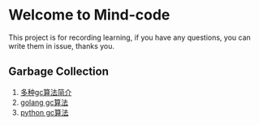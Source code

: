 # Welcome to Mind-code

This project is for recording learning, if you have any questions, you can write them in issue, thanks you.

## Garbage Collection

1. [多种gc算法简介](https://ruiz-code.github.io/mind-code/garbage_collection/gc-algorithm)
2. [golang gc算法](https://ruiz-code.github.io/mind-code/garbage_collection/go-gc)
3. [python gc算法](https://ruiz-code.github.io/mind-code/garbage_collection/python-gc)
